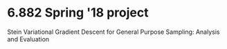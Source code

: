 # 6.882 Spring '18 project
Stein Variational Gradient Descent for General Purpose Sampling: Analysis and Evaluation
